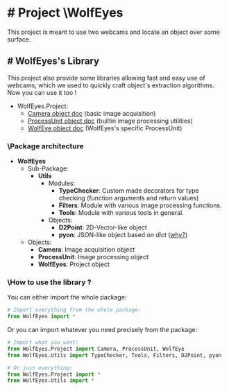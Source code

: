 # # Project \WolfEyes

This project is meant to use two webcams and locate an object over some surface.

## # WolfEyes's Library

This project also provide some libraries allowing fast and easy use of webcams, which we used to quickly craft object's extraction algorithms. Now you can use it too !

- WolfEyes.Project:
  - [Camera object doc](WolfEyes/Markdown/Camera.md) (basic image acquisition)
  - [ProcessUnit object doc](WolfEyes/Markdown/ProcessUnit.md) (builtin image processing utilities)
  - [WolfEye object doc](WolfEyes/Markdown/WolfEye.md) (WolfEyes's specific ProcessUnit)

### \Package architecture
- **WolfEyes**
  - Sub-Package:
    - **Utils**
      - Modules:
        - **TypeChecker**: Custom made decorators for type checking (function arguments and return values)
        - **Filters**: Module with various image processing functions.
        - **Tools**: Module with various tools in general.
      - Objects:
        - **D2Point**: 2D-Vector-like object
        - **pyon**: JSON-like object based on *dict* ([why?](WolfEyes/Markdown/pyon.md))
  - Objects:
    - **Camera**: Image acquisition object
    - **ProcessUnit**: Image processing object
    - **WolfEyes**: Project object

### \How to use the library ?

You can either import the whole package:

```python
# Import everything from the whole package:
from WolfEyes import *
```

Or you can import whatever you need precisely from the package:

```python
# Import what you want:
from WolfEyes.Project import Camera, ProcessUnit, WolfEye
from WolfEyes.Utils import TypeChecker, Tools, Filters, D2Point, pyon

# Or just everything:
from WolfEyes.Project import *
from WolfEyes.Utils import *
```
